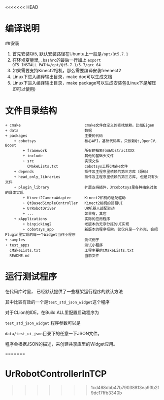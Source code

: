 <<<<<<< HEAD


# 编译说明


##安装

1. 首先安装Qt5, 默认安装路径在Ubuntu上一般是`/opt/Qt5.7.1`
2. 在环境变量里, `.bashrc`的最后一行加上
    `export QT5_INSTALL_PATH=/opt/Qt5.7.1/5.7/gcc_64`
3. 如果需要支持Kinect2相机，那么需要编译安装freenect2
4. Linux下进入编译输出目录，make doc可以生成文档
5. Linux下进入编译输出目录，make package可以生成安装包(Linux下是解压即可以使用)


# 文件目录结构

```
+ cmake                             cmake文件自定义的查找依赖。比如Eigen
+ data                              数据
+ packages                          主要的代码
    + cobotsys                      核心API，基础代码库，只依赖Qt,OpenCV, Boost
        + framework                 所有的抽象代码AbstractXXX
        + include                   其他的基础头文件
        + src                       实现文件
          CMakeLists.txt            cobotsys工程CMake文件
    + depends                       插件及主程序里依赖的第三方库（源码）
    + head_only_libraries           插件及主程序里依赖的第三方库, 但是只有头文件
    + plugin_library                扩展支持插件，对cobotsys里各种抽象对象的具体实现
        + Kinect2CameraAdapter      Kinect2相机的适配驱动
        + QtBasedSimpleController   Kinect2相机的简易UI
        + UrRobotDriver             UR机器人适配驱动
        + ...                       如果有，其它
    + xApplications                 实际的应用程序
        + binpicking2               老版本的无序分拣的UI实现
        + cobotsys_app              新版本的程序框架。仅仅只是一个外壳，会把Plugin里实现的每一个Widget当作小程序
+ samples                           测试例子
+ test_apps                         测试小程序
  CMakeLists.txt                    工程主要的CMakeLists.txt
  README.md                         当前文件
```


# 运行测试程序

在代码库时里， 已经默认提供了一些框架运行程序的默认方法

其中比较有效的一个是`test_std_json_widget`这个程序

对于CLion的IDE，在Build ALL里配置启动程序为

`test_std_json_widget` 程序参数可以是

`data/test_ui_json`目录下的任意一下JSON文件。

程序会根据JSON的描述，来创建共享库里的Widget应用。


=======
# UrRobotControllerInTCP
>>>>>>> 1cd468dbb47b79038813ea93b2f9dc17ffb3340b
